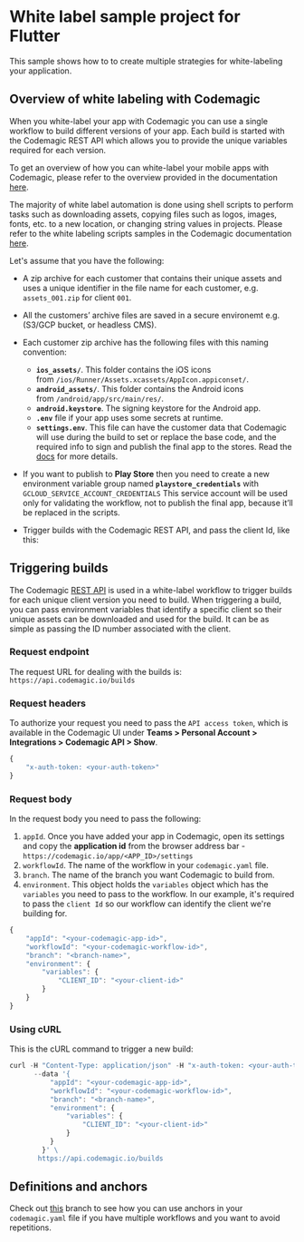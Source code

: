 # White label sample project for Flutter

This sample shows how to to create multiple strategies for white-labeling your application.

## Overview of white labeling with Codemagic

When you white-label your app with Codemagic you can use a single workflow to build different versions of your app. Each build is started with the Codemagic REST API which allows you to provide the unique variables required for each version.

To get an overview of how you can white-label your mobile apps with Codemagic, please refer to the overview provided in the documentation [here](https://docs.codemagic.io/knowledge-white-label/white-label-apps-overview/).

The majority of white label automation is done using shell scripts to perform tasks such as downloading assets, copying files such as logos, images, fonts, etc. to a new location, or changing string values in projects. Please refer to the white labeling scripts samples in the Codemagic documentation [here](https://docs.codemagic.io/knowledge-white-label/white-label-scripts/).

Let's assume that you have the following:

- A zip archive for each customer that contains their unique assets and uses a unique identifier in the file name for each customer, e.g. `assets_001.zip` for client `001`.
- All the customers’ archive files are saved in a secure environemt e.g.(S3/GCP bucket, or headless CMS). 
- Each customer zip archive has the following files with this naming convention:
    - **`ios_assets/`**. This folder contains the iOS icons from `/ios/Runner/Assets.xcassets/AppIcon.appiconset/`.
    - **`android_assets/`**. This folder contains the Android icons from `/android/app/src/main/res/`.
    - **`android.keystore`**. The signing keystore for the Android app.
    - **`.env`** file if your app uses some secrets at runtime.
    - **`settings.env`**. This file can have the customer data that Codemagic will use during the build to set or replace the base code, and the required info to sign and publish the final app to the stores. Read the [docs](https://docs.codemagic.io/knowledge-white-label/white-label-scripts/#downloading-assets-from-amazon-s3) for more details.

- If you want to publish to **Play Store** then you need to create a new environment variable group named **`playstore_credentials`** with `GCLOUD_SERVICE_ACCOUNT_CREDENTIALS` This service account will be used only for validating the workflow, not to publish the final app, because it’ll be replaced in the scripts.
- Trigger builds with the Codemagic REST API, and pass the client Id, like this:

## Triggering builds
The Codemagic [REST API](https://docs.codemagic.io/rest-api/codemagic-rest-api/) is used in a white-label workflow to trigger builds for each unique client version you need to build. When triggering a build, you can pass environment variables that identify a specific client so their unique assets can be downloaded and used for the build. It can be as simple as passing the ID number associated with the client. 

### Request endpoint
The request URL for dealing with the builds is: `https://api.codemagic.io/builds`
### Request headers
To authorize your request you need to pass the `API access token`, which is available in the Codemagic UI under **Teams > Personal Account > Integrations > Codemagic API > Show**. 
```jsx
{
    "x-auth-token: <your-auth-token>"
}
```
### Request body
In the request body you need to pass the following:
1. `appId`. Once you have added your app in Codemagic, open its settings and copy the **application id** from the browser address bar - `https://codemagic.io/app/<APP_ID>/settings`
2. `workflowId`. The name of the workflow in your `codemagic.yaml` file.
3. `branch`. The name of the branch you want Codemagic to build from.
4. `environment`. This object holds the `variables` object which has the `variables` you need to pass to the workflow. In our example, it's required to pass the `client Id` so our workflow can identify the client we're building for.
```jsx
{
    "appId": "<your-codemagic-app-id>", 
    "workflowId": "<your-codemagic-workflow-id>",
    "branch": "<branch-name>",
    "environment": { 
        "variables": { 
            "CLIENT_ID": "<your-client-id>"
        }
    }
}
```

### Using cURL
This is the cURL command to trigger a new build:
```jsx
curl -H "Content-Type: application/json" -H "x-auth-token: <your-auth-token>" \
      --data '{
          "appId": "<your-codemagic-app-id>", 
          "workflowId": "<your-codemagic-workflow-id>",
          "branch": "<branch-name>",
          "environment": { 
              "variables": { 
                  "CLIENT_ID": "<your-client-id>"
              }
          }
        }' \
       https://api.codemagic.io/builds
```

## Definitions and anchors
Check out [this](https://github.com/codemagic-ci-cd/white-label-demo-project/tree/anchors) branch to see how you can use anchors in your `codemagic.yaml` file if you have multiple workflows and you want to avoid repetitions.